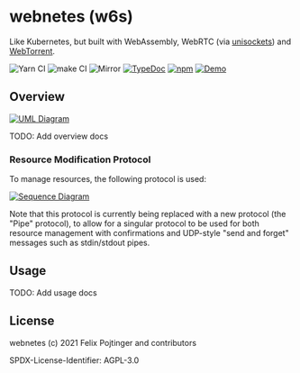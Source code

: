# webnetes (w6s)

Like Kubernetes, but built with WebAssembly, WebRTC (via [unisockets](https://github.com/alphahorizonio/unisockets/)) and [WebTorrent](https://webtorrent.io/).

![Yarn CI](https://github.com/alphahorizonio/webnetes/workflows/Yarn%20CI/badge.svg)
![make CI](https://github.com/alphahorizonio/webnetes/workflows/make%20CI/badge.svg)
![Mirror](https://github.com/alphahorizonio/webnetes/workflows/Mirror/badge.svg)
[![TypeDoc](https://img.shields.io/badge/TypeScript-Documentation-informational)](https://alphahorizonio.github.io/webnetes/)
[![npm](https://img.shields.io/npm/v/@alphahorizonio/webnetes)](https://www.npmjs.com/package/@alphahorizonio/webnetes)
[![Demo](https://img.shields.io/badge/Demo-webnetes.netlify.app-blueviolet)](https://webnetes.netlify.app/)

## Overview

[![UML Diagram](https://alphahorizonio.github.io/webnetes/media/diagram.svg)](https://alphahorizonio.github.io/webnetes/media/diagram.svg)

TODO: Add overview docs

### Resource Modification Protocol

To manage resources, the following protocol is used:

[![Sequence Diagram](https://alphahorizonio.github.io/webnetes/media/sequence.svg)](https://alphahorizonio.github.io/webnetes/media/sequence.svg)

Note that this protocol is currently being replaced with a new protocol (the "Pipe" protocol), to allow for a singular protocol to be used for both resource management with confirmations and UDP-style "send and forget" messages such as stdin/stdout pipes.

## Usage

TODO: Add usage docs

## License

webnetes (c) 2021 Felix Pojtinger and contributors

SPDX-License-Identifier: AGPL-3.0
